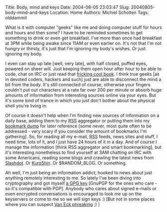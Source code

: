 Title: Body, mind and keys
Date: 2004-08-05 23:03:47
Slug: 20040805-body-mind-and-keys
Location: Home
Authors: Michiel Scholten
Tags: olddammit

<p>What is it with computer "geeks" like me and doing computer stuff for hours and hours and then some? I have to be reminded sometimes to get something to drink or even get breakfast. I've more than once had breakfast at 3PM while being awake since 11AM or even earlier on. It's not that I'm not hungry or thirsty, it's just that I'm ignoring my body's wishes. Or just ignoring my body.</p>
<p>I even can stay up late [well, very late], with half closed, puffed eyes, powered on sheer will. Just keeping them open hour after hour to be able to code, chat on IRC or just read that <a href="http://www.cryptonomicon.com/main.html">fricking cool book</a>. I think true geeks [as in devoted coders, hackers and such] just are able to disconnect the mind a bit from the body. It's still connected of course, otherwise your fingers couldn't put out characters at a rate far over 200 per minute or absorb huge amounts of information from interesting sources online via your eyes. But it's some kind of trance in which you just don't bother about the physical shell you're living in.</p>
<p>Of course it doesn't help when I'm finding new sources of information on a daily base, adding them to my <acronym title="RDF Site Summary">RSS</acronym> aggregator or putting them into my <a href="http://www.sitebar.org/">bookmark dump</a> for later reference [some never, most quite often to be addressed - very scary if you consider the amount of bookmarks I'm gathering]. So, for reading all my e-mail, <acronym title="RDF Site Summary">RSS</acronym> feeds, news sites and stuff, I need time, lots of it, and I just have 24 hours of it in a day. And of course I manage the information [think RSS aggregator and smart bookmarking], but it's interesting nonetheless to find yourself at 3AM chatting on IRC with some Americans, reading some blogs and crawling the latest news from <a href="http://www.slashdot.org/">Slashdot</a>. Or <a href="http://www.kuro5hin.org/">Kuro5hin</a>. Or $RANDOM_BLOG. Or something.</p>
<p>Ah well, I'm just being an information addict; hooked to news about just anything remotely interesting to me. So lately I've been diving into cryptography and got myself <a href="/files/key.asc">a GPG key</a> [GnuPGP for the ones who care - so it's compatible with PGP]. Anybody who cares about signed e-mails or even encrypted conversations is encouraged to look me up on the keyservers or come to me so we will sign keys :) [But not in some places where you can suspect <a href="http://en.wikipedia.org/wiki/Van_Eck_Phreaking">Van Eck phreaking</a> ;) ]</p>